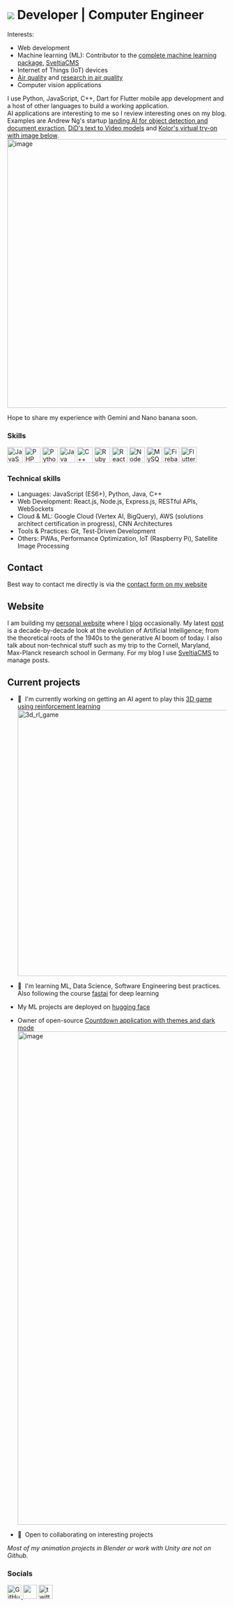 ![](https://user-images.githubusercontent.com/18350557/176309783-0785949b-9127-417c-8b55-ab5a4333674e.gif) 
Developer | Computer Engineer
========================================================================================================================================

Interests: 
* Web development
* Machine learning (ML): Contributor to the [complete machine learning package](https://github.com/Nyandwi/machine_learning_complete/), [SveltiaCMS](https://github.com/sveltia/sveltia-cms)
*  Internet of Things (IoT) devices
*   [Air quality](https://airanalysis.netlify.app/) and [research in air quality](https://www.africa.engineering.cmu.edu/news/2024/08/20-richard-djarbeng.html)
*   Computer vision applications
  
I use Python, JavaScript, C++, Dart for Flutter mobile app development and a host of other languages to build a working application.  
AI applications are interesting to me so I review interesting ones on my blog. Examples are Andrew Ng's startup [landing AI for object detection and document exraction](https://rdjarbeng.com/agentic-object-detection-and-document-extraction-with-landing.ai/), [DiD's text to Video models](https://rdjarbeng.com/the-danger-of-a-single-story-ai-generated-video-adapting/) and [Kolor's virtual try-on with image below](https://rdjarbeng.com/kolors-virtual-try-on-nobody-s-gonna-know/).
<img width="1251" height="616" alt="image" src="https://github.com/user-attachments/assets/c6cf95c8-434e-4bda-b8be-7147d7e6c602" />


Hope to share my experience with Gemini and Nano banana soon.

### Skills


<p align="left">
<a href="https://developer.mozilla.org/en-US/docs/Web/JavaScript" target="_blank" rel="noreferrer"><img src="https://raw.githubusercontent.com/danielcranney/readme-generator/main/public/icons/skills/javascript-colored.svg" width="36" height="36" alt="JavaScript" /></a>
<a href="https://www.php.net/" target="_blank" rel="noreferrer"><img src="https://raw.githubusercontent.com/danielcranney/readme-generator/main/public/icons/skills/php-colored.svg" width="36" height="36" alt="PHP" /></a>
<a href="https://www.python.org/" target="_blank" rel="noreferrer"><img src="https://raw.githubusercontent.com/danielcranney/readme-generator/main/public/icons/skills/python-colored.svg" width="36" height="36" alt="Python" /></a>
<a href="https://www.oracle.com/java/" target="_blank" rel="noreferrer"><img src="https://raw.githubusercontent.com/danielcranney/readme-generator/main/public/icons/skills/java-colored.svg" width="36" height="36" alt="Java" /></a>
<a href="https://docs.microsoft.com/en-us/cpp/?view=msvc-170" target="_blank" rel="noreferrer"><img src="https://raw.githubusercontent.com/danielcranney/readme-generator/main/public/icons/skills/cplusplus-colored.svg" width="36" height="36" alt="C++" /></a>
<a href="https://www.ruby-lang.org/en/" target="_blank" rel="noreferrer"><img src="https://raw.githubusercontent.com/danielcranney/readme-generator/main/public/icons/skills/ruby-colored.svg" width="36" height="36" alt="Ruby" /></a>
<a href="https://reactjs.org/" target="_blank" rel="noreferrer"><img src="https://raw.githubusercontent.com/danielcranney/readme-generator/main/public/icons/skills/react-colored.svg" width="36" height="36" alt="React" /></a>
<a href="https://nodejs.org/en/" target="_blank" rel="noreferrer"><img src="https://raw.githubusercontent.com/danielcranney/readme-generator/main/public/icons/skills/nodejs-colored.svg" width="36" height="36" alt="NodeJS" /></a>
<a href="https://www.mysql.com/" target="_blank" rel="noreferrer"><img src="https://raw.githubusercontent.com/danielcranney/readme-generator/main/public/icons/skills/mysql-colored.svg" width="36" height="36" alt="MySQL" /></a>
<a href="https://firebase.google.com/" target="_blank" rel="noreferrer"><img src="https://raw.githubusercontent.com/danielcranney/readme-generator/main/public/icons/skills/firebase-colored.svg" width="36" height="36" alt="Firebase" /></a>
<a href="https://flutter.dev/" target="_blank" rel="noreferrer"><img src="https://raw.githubusercontent.com/danielcranney/readme-generator/main/public/icons/skills/flutter-colored.svg" width="36" height="36" alt="Flutter" /></a>
</p>

### Technical skills

- Languages: JavaScript (ES6+), Python, Java, C++
- Web Development: React.js, Node.js, Express.js, RESTful APIs, WebSockets
- Cloud & ML: Google Cloud (Vertex AI, BigQuery), AWS (solutions architect certification in progress), CNN Architectures
- Tools & Practices: Git, Test-Driven Development
- Others: PWAs, Performance Optimization, IoT (Raspberry Pi), Satellite Image Processing



## Contact
Best way to contact me directly is via the [contact form on my website](https://rdjarbeng.com/about/#contact-form)

## Website
I am building my [personal website](https://rdjarbeng.com/) where I [blog](https://rdjarbeng.com/posts) occasionally. My latest [post](https://rdjarbeng.com/a-chronological-look-at-ai-a-decade-by-decade-evolution/) is a decade-by-decade look at the evolution of Artificial Intelligence; from the theoretical roots of the 1940s to the generative AI boom of today. I also talk about non-technical stuff such as my trip to the Cornell, Maryland, Max-Planck research school in Germany. For my blog I use [SveltiaCMS](https://github.com/sveltia/sveltia-cms) to manage posts.
  
## Current projects
* 🚀  I'm currently working on getting an AI agent to play this [3D game using reinforcement learning](https://github.com/RDjarbeng/3d-character-game) <img width="1363" height="610" alt="3d_rl_game" src="https://github.com/user-attachments/assets/01a0c3e0-e292-4e73-aaab-e64978b87887" />

* 🧠  I'm learning ML, Data Science, Software Engineering best practices. Also following the course [fastai](https://course.fast.ai/) for deep learning
* My ML projects are deployed on [hugging face](https://huggingface.co/rdjarbeng)
* Owner of open-source [Countdown application with themes and dark mode](http://rcountdown.netlify.app/) <img width="2730" height="1131" alt="image" src="https://github.com/user-attachments/assets/9145683a-7d59-4784-bc16-78465a3d869d" />

* 🤝  Open to collaborating on interesting projects

_Most of my animation projects in Blender or work with Unity are not on Github._

### Socials

<p align="left">
  <a href="https://www.github.com/rdjarbeng/" target="_blank" rel="noreferrer">
  <img src="https://github.com/user-attachments/assets/a92b5110-4923-43a5-ac96-278dbf4eaf72"
    width="32" height="32" alt="GitHub"/>
</a>
  <a href="https://www.linkedin.com/in/richarddjarbeng/" target="_blank" rel="noreferrer"><img src="https://raw.githubusercontent.com/danielcranney/readme-generator/main/public/icons/socials/linkedin.svg" width="32" height="32" /></a>
  <a href="https://www.twitter.com/DjarbengRichard" target="_blank" rel="noreferrer">
    <img src="https://github.com/user-attachments/assets/ce226641-4a80-434e-b113-175c3598d5de" width="32" height="32" alt="twitter" /></a>
</p>



